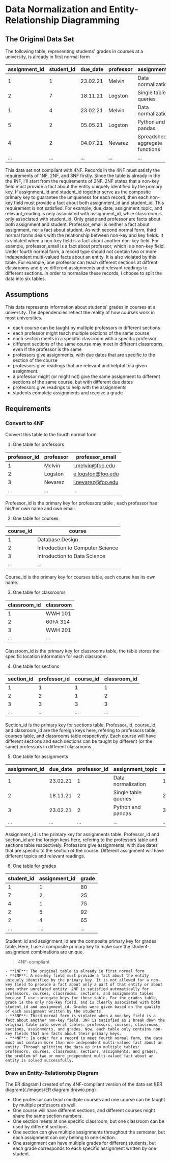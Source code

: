 # Data Normalization and Entity-Relationship Diagramming

## The Original Data Set

The following table, representing students' grades in courses at a university, is already in first normal form

| assignment_id | student_id | due_date | professor | assignment_topic                | classroom | grade | relevant_reading    | professor_email   |
| :------------ | :--------- | :------- | :-------- | :------------------------------ | :-------- | :---- | :------------------ | :---------------- |
| 1             | 1          | 23.02.21 | Melvin    | Data normalization              | WWH 101   | 80    | Deumlich Chapter 3  | l.melvin@foo.edu  |
| 2             | 7          | 18.11.21 | Logston   | Single table queries            | 60FA 314  | 25    | Dümmlers Chapter 11 | e.logston@foo.edu |
| 1             | 4          | 23.02.21 | Melvin    | Data normalization              | WWH 101   | 75    | Deumlich Chapter 3  | l.melvin@foo.edu  |
| 5             | 2          | 05.05.21 | Logston   | Python and pandas               | 60FA 314  | 92    | Dümmlers Chapter 14 | e.logston@foo.edu |
| 4             | 2          | 04.07.21 | Nevarez   | Spreadsheet aggregate functions | WWH 201   | 65    | Zehnder Page 87     | i.nevarez@foo.edu |
| ...           | ...        | ...      | ...       | ...                             | ...       | ...   | ...                 | ...               |

This data set not compliant with 4NF. Records in the 4NF must satisfy the requirements of 1NF, 2NF, and 3NF firstly. Since the table is already in the the 1NF, I'll start from the requirements of 2NF. 2NF states that a non-key field must provide a fact about the entity uniquely identified by the primary key. If assignment_id and student_id together serve as the composite primary key to guarantee the uniqueness for each record, then each non-key field must provide a fact about both assignment_id and student_id. This requirement is not satisfied. For example, due_date, assignment_topic, and relevant_reading is only associated with assignment_id, while classroom is only associated with student_id. Only grade and professor are facts about both assignment and student. Professor_email is neither a fact about assignment, nor a fact about student. As with second normal form, third normal forms deals with the relationship between non-key and key fields. It is violated when a non-key field is a fact about another non-key field. For example, professor_email is a fact about professor, which is a non-key field. Under fourth normal form, a record type should not contain two or more independent multi-valued facts about an entity. It is also violated by this table. For example, one professor can teach different sections at diffrent classrooms and give different assignments and relevant readings to different sections. In order to normalize these records, I choose to split the data into six tables.

## Assumptions

This data represents information about students' grades in courses at a university. The dependencies reflect the reality of how courses work in most universities.

- each course can be taught by multiple professors in different sections
- each professor might teach multiple sections of the same course
- each section meets in a specific classroom with a specific professor
- different sections of the same course may meet in different classrooms, even if the professor is the same
- professors give assignments, with due dates that are specific to the section of the course
- professors give readings that are relevant and helpful to a given assignment.
- a professor might (or might not) give the same assignment to different sections of the same course, but with different due dates
- professors give readings to help with the assignments
- students complete assignments and receive a grade

## Requirements

### Convert to 4NF

Convert this table to the fourth normal form

1. One table for professors

| professor_id | professor | professor_email   |
| ------------ | --------- | ----------------- |
| 1            |  Melvin   | l.melvin@foo.edu  |
| 2            |  Logston  | e.logston@foo.edu |
| 3            |  Nevarez  | i.nevarez@foo.edu |
| ...          |  ...      | ...               |

Professor_id is the primary key for professors table , each professor has his/her own name and own email. 

2. One table for courses

| course_id | course                          |
| --------- | ------------------------------- |
| 1         | Database Design                 |
| 2         | Introduction to Computer Science|
| 3         | Introduction to Data Science    |
| ...       | ...                             |

Course_id is the primary key for courses table, each course has its own name.

3. One table for classrooms

| classroom_id | classroom |
| ------------ | --------- |
| 1            | WWH 101   |
| 2            | 60FA 314  |
| 3            | WWH 201   |
| ...          | ...       |

Classroom_id is the primary key for classrooms table, the table stores the specific location information for each classroom.

4. One table for sections

| section_id | professor_id | course_id | classroom_id |
| ---------- | ------------ | --------- | ------------ |
| 1          | 1            | 1         | 1            |
| 2          | 2            | 1         | 2            |
| 3          | 3            | 3         | 3            |
| ...        | ...          | ...       | ...          |

Section_id is the primary key for sections table. Professor_id, course_id, and classroom_id are the foreign keys here, refering to professors table, courses table, and classrooms table respectively. Each course will have different sections and each sections can be taught by different (or the same) professors in different classrooms. 

5. One table for assignments

| assignment_id | due_date | professor_id | assignment_topic                | section_id | relevant_reading    |
| ------------- | -------- | ------------ | ------------------------------- | ---------- | ------------------- |
| 1             | 23.02.21 | 1            | Data normalization              | 1          | Deumlich Chapter 3  |
| 2             | 18.11.21 | 2            | Single table queries            | 2          | Dümmlers Chapter 11 |
| 3             | 23.02.21 | 2            | Python and pandas               | 3          | Dümmlers Chapter 14 |
| ...           | ...      | ...          | ...                             | ...        | ...                 |

Assignment_id is the primary key for assignments table. Professor_id and section_id are the foreign keys here, refering to the professors table and sections table respectively. Professors give assignments, with due dates that are specific to the section of the course. Different assignment will have different topics and relevant readings. 

6. One table for grades

| student_id | assignment_id | grade |
| ---------- | ------------- | ----- |
| 1          | 1             | 80    |
| 7          | 2             | 25    |
| 4          | 1             | 75    |
| 2          | 5             | 92    |
| 2          | 4             | 65    |
| ...        | ...           | ...   |

Student_id and assignment_id are the composite primary key for grades table. Here, I use a composite primary key to make sure the student-assignment combinations are unique.

> 4NF-compliant

    - **1NF**: The original table is already in first normal form
    - **2NF**: A non-key field must provide a fact about the entity uniquely identified by the primary key. It is not allowed for a non-key field to provide a fact about only a part of that entity or about some other unrelated entity. 2NF is satisfied automatically for professors, courses, classrooms, sections, and assignments tables because I use surrogate keys for these table. For the grades table, grade is the only non-key field, and is clearly associated with both student_id and assignment_id. Grades were given based on the quality of each assignment written by the students.
    - **3NF**: Third normal form is violated when a non-key field is a fact about another non-key field. 3NF is satisfied as I break down the original table into several tables: professors, courses, classrooms, sections, assignments, and grades. Now, each table only contains non-key fields that are facts about their primary keys.
    - **4NF**: In order for a record to meet fourth normal form, the data must not contain more than one independent multi-valued fact about an entity. Through splitting the data up into multiple tables: professors, courses, classrooms, sections, assignments, and grades, the problem of two or more independent multi-valued fact about an entity is solved successfully. 

### Draw an Entity-Relationship Diagram

The ER diagram I created of my 4NF-compliant version of the data set
![ER diagram](./images/ER diagram.drawio.png)

- One professor can teach multiple courses and one course can be taught by multiple professors as well. 
- One course will have different sections, and different courses might share the same section numbers.
- One section meets at one specific classroom, but one classroom can be used by different sections.
- One section can give multiple assignments throughout the semester, but each assignment can only belong to one section.
- One assignment can have multiple grades for different students, but each grade corresponds to each specific assignment written by one student.


